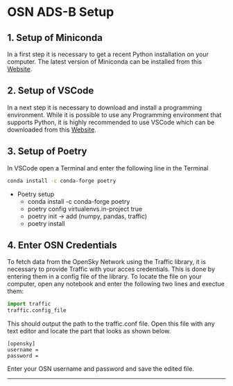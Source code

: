 OSN ADS-B Setup
==============

## 1. Setup of Miniconda
In a first step it is necessary to get a recent Python installation on your computer. The latest version of Miniconda can be installed from this [Website](https://docs.conda.io/projects/miniconda/en/latest/). 

## 2. Setup of VSCode
In a next step it is necessary to download and install a programming environment. While it is possible to use any Programming environment that supports Python, it is highly recommended to use VSCode which can be downloaded from this 
[Website](https://code.visualstudio.com/Download).

## 3. Setup of Poetry
In VSCode open a Terminal and enter the following line in the Terminal 

```bash
conda install -c conda-forge poetry
```
- Poetry setup
    - conda install -c conda-forge poetry
    - poetry config virtualenvs.in-project true
    - poetry init → add (numpy, pandas, traffic)
    - poetry install

## 4. Enter OSN Credentials
To fetch data from the OpenSky Network using the Traffic library, it is necessary to provide Traffic with your acces credentials. This is done by entering them in a config file of the library. To locate the file on your computer, open any notebook and enter the following two lines and exectue them:
```python
import traffic
traffic.config_file
```
This should output the path to the traffic.conf file. Open this file with any text editor and locate the part that looks as shown below.

```
[opensky]
username =
password =
```
Enter your OSN username and password and save the edited file.

---